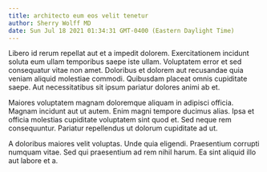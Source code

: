 ```yaml
---
title: architecto eum eos velit tenetur
author: Sherry Wolff MD
date: Sun Jul 18 2021 01:34:31 GMT-0400 (Eastern Daylight Time)
---
```

Libero id rerum repellat aut et a impedit dolorem. Exercitationem incidunt soluta eum ullam temporibus saepe iste ullam. Voluptatem error et sed consequatur vitae non amet. Doloribus et dolorem aut recusandae quia veniam aliquid molestiae commodi. Quibusdam placeat omnis cupiditate saepe. Aut necessitatibus sit ipsum pariatur dolores animi ab et.

 Maiores voluptatem magnam doloremque aliquam in adipisci officia. Magnam incidunt aut ut autem. Enim magni tempore ducimus alias. Ipsa et officia molestias cupiditate voluptatem sint quod et. Sed neque rem consequuntur. Pariatur repellendus ut dolorum cupiditate ad ut.

 A doloribus maiores velit voluptas. Unde quia eligendi. Praesentium corrupti numquam vitae. Sed qui praesentium ad rem nihil harum. Ea sint aliquid illo aut labore et a.